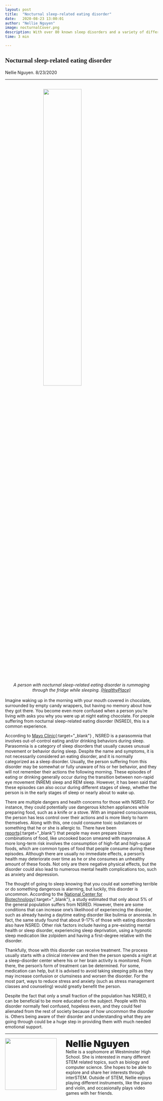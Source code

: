 ```yaml
---
layout: post
title:  "Nocturnal sleep-related eating disorder"
date:   2020-08-23 13:00:01
author: "Nellie Nguyen"
image: nocturnalCover.png
description: With over 80 known sleep disorders and a variety of different eating disorders, it can be difficult to understand each one. However, there is a lesser-known disorder that is an unsettling combination of both.
time: 3 min

---
```

<h2 style="font-family: Ergonomique Bold">Nocturnal sleep-related eating disorder</h2>
 Nellie Nguyen. 8/23/2020
<hr>

<br>
<img src="{{ site.baseurl }}/images/blogs/2020/august/nocturnalOne.png" width="50%" style="display: block; margin: 0 auto"/>  
<center><i>A person with nocturnal sleep-related eating disorder is rummaging through the fridge while sleeping. <a href="https://www.healthyplace.com/eating-disorders/other-eating-disorders/nocturnal-sleep-related-eating-disorder" target="_blank">(HealthyPlace)</a></i></center>
<br>
Imagine waking up in the morning with your mouth covered in chocolate, surrounded by empty candy wrappers, but having no memory about how they got there. You become even more confused when a person you’re living with asks you why you were up at night eating chocolate. For people suffering from nocturnal sleep-related eating disorder (NSRED), this is a common experience.

According to [Mayo Clinic](https://www.mayoclinic.org/diseases-conditions/sleep-related-eating-disorder/symptoms-causes/syc-20356019){:target="_blank"} , NSRED is a parasomnia that involves out-of-control eating and/or drinking behaviors during sleep. Parasomnia is a category of sleep disorders that usually causes unusual movement or behavior during sleep. Despite the name and symptoms, it is not necessarily considered an eating disorder, and it is normally categorized as a sleep disorder. Usually, the person suffering from this disorder may be somewhat or fully unaware of his or her behavior, and they will not remember their actions the following morning. These episodes of eating or drinking generally occur during the transition between non-rapid eye movement (NREM) sleep and REM sleep. However, it has been said that these episodes can also occur during different stages of sleep, whether the person is in the early stages of sleep or nearly about to wake up.

There are multiple dangers and health concerns for those with NSRED. For instance, they could potentially use dangerous kitchen appliances while preparing food, such as a knife or a stove. With an impaired consciousness, the person has less control over their actions and is more likely to harm themselves. Along with this, one could consume toxic substances or something that he or she is allergic to. There have been [reports](https://mirror-mirror.org/sleep-eating-disorder){:target="_blank"} that people may even prepare bizarre combinations of food, like uncooked bacon smeared with mayonnaise. A more long-term risk involves the consumption of high-fat and high-sugar foods, which are common types of food that people consume during these episodes. Although there are usually no immediate effects, a person’s health may deteriorate over time as he or she consumes an unhealthy amount of these foods. Not only are there negative physical effects, but the disorder could also lead to numerous mental health complications too, such as anxiety and depression.

The thought of going to sleep knowing that you could eat something terrible or do something dangerous is alarming, but luckily, this disorder is uncommon. According to the [National Center for Biotechnology](https://www.ncbi.nlm.nih.gov/pmc/articles/PMC2945843/#:~:text=description%20of%20NES.-,Demographics%20and%20associated%20features.,in%20those%20with%20eating%20disorders.){:target="_blank"}, a study estimated that only about 5% of the general population suffers from NSRED. However, there are some conditions that can increase one’s likelihood of experiencing the disorder, such as already having a daytime eating disorder like bulimia or anorexia. In fact, the same study found that about 9-17% of those with eating disorders also have NSRED. Other risk factors include having a pre-existing mental health or sleep disorder, experiencing sleep deprivation, using a hypnotic sleep medication like zolpidem and having a first-degree relative with the disorder.

Thankfully, those with this disorder can receive treatment. The process usually starts with a clinical interview and then the person spends a night at a sleep-disorder center where his or her brain activity is monitored. From there, the person’s form of treatment can be determined. For some, medication can help, but it is advised to avoid taking sleeping pills as they may increase confusion or clumsiness and worsen the disorder. For the most part, ways to reduce stress and anxiety (such as stress management classes and counseling) would greatly benefit the person.

Despite the fact that only a small fraction of the population has NSRED, it can be beneficial to be more educated on the subject. People with this disorder normally feel confused, hopeless even, and they could feel alienated from the rest of society because of how uncommon the disorder is. Others being aware of their disorder and understanding what they are going through could be a huge step in providing them with much needed emotional support.

<hr>
<img src="{{ site.baseurl }}/images/writingTeam/Nellie_Nguyen.jpg" width="170" style="float: left; margin-right: 30px; margin-bottom: 20px;"/>
<div style="margin-bottom: 5%;">
<span style="font-size: 30px; font-weight: 900;">Nellie Nguyen</span>
<br>Nellie is a sophomore at Westminster High School. She is interested in many different STEM related topics, such as biology and computer science. She hopes to be able to explore and share her interests through interSTEM. Outside of STEM, Nellie enjoys playing different instruments, like the piano and violin, and occasionally plays video games with her friends.


</div>
